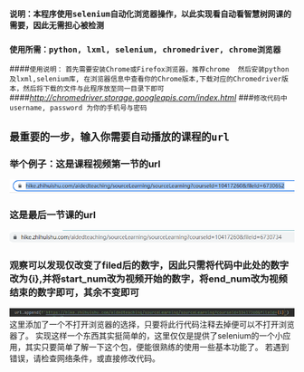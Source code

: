 ### `说明：本程序使用selenium自动化浏览器操作，以此实现看自动看智慧树网课的需要，因此无需担心被检测`
### `使用所需：python, lxml, selenium, chromedriver, chrome浏览器`
####`使用说明：` `首先需要安装Chrome或Firefox浏览器，推荐chrome 
然后安装python及lxml,selenium库, 在浏览器信息中查看你的Chrome版本,下载对应的Chromedriver版本，然后将下载的文件与此程序放至同一目录下即可`
####_http://chromedriver.storage.googleapis.com/index.html_
###`修改代码中username, password 为你的手机号与密码`
## **`最重要的一步，输入你需要自动播放的课程的url`**
### 举个例子：这是课程视频第一节的url
![img.png](img.png)
### 这是最后一节课的url
![img_1.png](img_1.png)
### 观察可以发现仅改变了filed后的数字，因此只需将代码中此处的数字改为{i},并将start_num改为视频开始的数字，将end_num改为视频结束的数字即可，其余不变即可
![img_2.png](img_2.png)
这里添加了一个不打开浏览器的选择，只要将此行代码注释去掉便可以不打开浏览器了。
实现这样一个东西其实挺简单的，这里仅仅是提供了selenium的一个小应用，其实只要简单了解一下这个包，便能很熟练的使用一些基本功能了。
若遇到错误，请检查网络条件，或直接修改代码。
